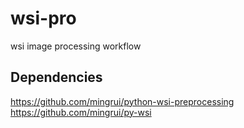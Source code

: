 # wsi-pro
wsi image processing workflow

## Dependencies
https://github.com/mingrui/python-wsi-preprocessing
https://github.com/mingrui/py-wsi
